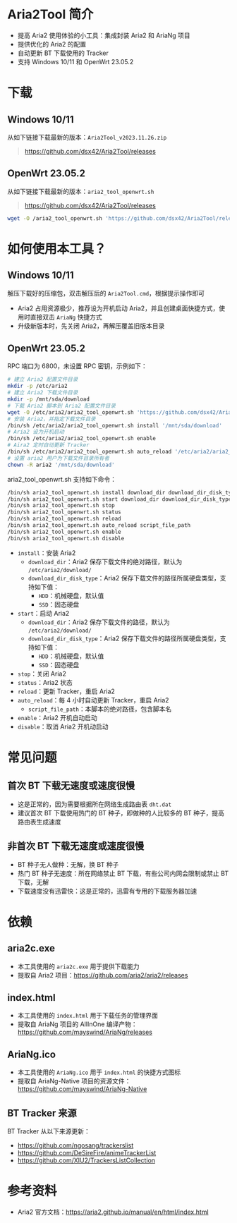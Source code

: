 # Aria2Tool 简介

* 提高 Aria2 使用体验的小工具：集成封装 Aria2 和 AriaNg 项目
* 提供优化的 Aria2 的配置
* 自动更新 BT 下载使用的 Tracker
* 支持 Windows 10/11 和 OpenWrt 23.05.2

# 下载

## Windows 10/11

从如下链接下载最新的版本：`Aria2Tool_v2023.11.26.zip`

> https://github.com/dsx42/Aria2Tool/releases

## OpenWrt 23.05.2

从如下链接下载最新的版本：`aria2_tool_openwrt.sh`

> https://github.com/dsx42/Aria2Tool/releases

```bash
wget -O /aria2_tool_openwrt.sh 'https://github.com/dsx42/Aria2Tool/releases/download/v2023.11.26/aria2_tool_openwrt.sh'
```

# 如何使用本工具？

## Windows 10/11

解压下载好的压缩包，双击解压后的 `Aria2Tool.cmd`，根据提示操作即可

* Aria2 占用资源极少，推荐设为开机启动 Aria2，并且创建桌面快捷方式，使用时直接双击 `AriaNg` 快捷方式  
* 升级新版本时，先关闭 Aria2，再解压覆盖旧版本目录

## OpenWrt 23.05.2

RPC 端口为 6800，未设置 RPC 密钥，示例如下：

```bash
# 建立 Aria2 配置文件目录
mkdir -p /etc/aria2
# 建立 Aria2 下载文件目录
mkdir -p /mnt/sda/download
# 下载 Aria2 脚本到 Aria2 配置文件目录
wget -O /etc/aria2/aria2_tool_openwrt.sh 'https://github.com/dsx42/Aria2Tool/releases/download/v2023.11.26/aria2_tool_openwrt.sh'
# 安装 Aria2，并指定下载文件目录
/bin/sh /etc/aria2/aria2_tool_openwrt.sh install '/mnt/sda/download'
# Aria2 设为开机启动
/bin/sh /etc/aria2/aria2_tool_openwrt.sh enable
# Aira2 定时自动更新 Tracker
/bin/sh /etc/aria2/aria2_tool_openwrt.sh auto_reload '/etc/aria2/aria2_tool_openwrt.sh'
# 设置 aria2 用户为下载文件目录所有者
chown -R aria2 '/mnt/sda/download'
```

aria2_tool_openwrt.sh 支持如下命令：

```bash
/bin/sh aria2_tool_openwrt.sh install download_dir download_dir_disk_type
/bin/sh aria2_tool_openwrt.sh start download_dir download_dir_disk_type
/bin/sh aria2_tool_openwrt.sh stop
/bin/sh aria2_tool_openwrt.sh status
/bin/sh aria2_tool_openwrt.sh reload
/bin/sh aria2_tool_openwrt.sh auto_reload script_file_path
/bin/sh aria2_tool_openwrt.sh enable
/bin/sh aria2_tool_openwrt.sh disable
```

* `install`：安装 Aria2
    * `download_dir`：Aria2 保存下载文件的绝对路径，默认为 `/etc/aria2/download/`
    * `download_dir_disk_type`：Aria2 保存下载文件的路径所属硬盘类型，支持如下值：
        * `HDD`：机械硬盘，默认值
        * `SSD`：固态硬盘
* `start`：启动 Aria2
    * `download_dir`：Aria2 保存下载文件的路径，默认为 `/etc/aria2/download/`
    * `download_dir_disk_type`：Aria2 保存下载文件的路径所属硬盘类型，支持如下值：
        * `HDD`：机械硬盘，默认值
        * `SSD`：固态硬盘
* `stop`：关闭 Aria2
* `status`：Aria2 状态
* `reload`：更新 Tracker，重启 Aria2
* `auto_reload`：每 4 小时自动更新 Tracker，重启 Aria2
    * `script_file_path`：本脚本的绝对路径，包含脚本名
* `enable`：Aria2 开机自动启动
* `disable`：取消 Aria2 开机动启动

# 常见问题

## 首次 BT 下载无速度或速度很慢

* 这是正常的，因为需要根据所在网络生成路由表 `dht.dat`  
* 建议首次 BT 下载使用热门的 BT 种子，即做种的人比较多的 BT 种子，提高路由表生成速度

## 非首次 BT 下载无速度或速度很慢

* BT 种子无人做种：无解，换 BT 种子
* 热门 BT 种子无速度：所在网络禁止 BT 下载，有些公司内网会限制或禁止 BT 下载，无解
* 下载速度没有迅雷快：这是正常的，迅雷有专用的下载服务器加速

# 依赖

## aria2c.exe

* 本工具使用的 `aria2c.exe` 用于提供下载能力
* 提取自 Aria2 项目：https://github.com/aria2/aria2/releases

## index.html

* 本工具使用的 `index.html` 用于下载任务的管理界面
* 提取自 AriaNg 项目的 AllInOne 编译产物： https://github.com/mayswind/AriaNg/releases

## AriaNg.ico

* 本工具使用的 `AriaNg.ico` 用于 `index.html` 的快捷方式图标
* 提取自 AriaNg-Native 项目的资源文件：https://github.com/mayswind/AriaNg-Native

## BT Tracker 来源

BT Tracker 从以下来源更新：

* https://github.com/ngosang/trackerslist
* https://github.com/DeSireFire/animeTrackerList
* https://github.com/XIU2/TrackersListCollection

# 参考资料

* Aria2 官方文档：https://aria2.github.io/manual/en/html/index.html

